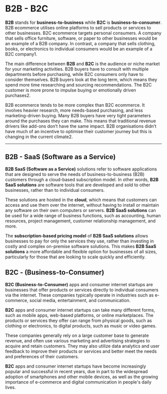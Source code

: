 # B2B - B2C
**B2B** stands for **business-to-business** while **B2C** is **business-to-consumer**. B2B ecommerce utilises online platforms to sell products or services to other businesses. B2C ecommerce targets personal consumers. A company that sells office furniture, software, or paper to other businesses would be an example of a B2B company. In contrast, a company that sells clothing, books, or electronics to individual consumers would be an example of a B2C company1.

The main difference between **B2B** and **B2C** is the audience or niche market for your marketing activities. B2B buyers have to consult with multiple departments before purchasing, while B2C consumers only have to consider themselves. B2B buyers look at the long term, which means they spend more time researching and sourcing recommendations. The B2C customer is more prone to impulse buying or emotionally driven purchases2.

B2B ecommerce tends to be more complex than B2C ecommerce. It involves heavier research, more needs-based purchasing, and less marketing-driven buying. Many B2B buyers have very tight parameters around the purchases they can make. This means that traditional revenue drivers like add-ons don’t have the same impact. B2B organisations didn’t have much of an incentive to optimise their customer journey but this is changing in the current climate2.

---

## B2B - SaaS (Software as a Service)
**B2B SaaS (Software as a Service)** solutions refer to software applications that are designed to serve the needs of business-to-business (B2B) customers through a cloud-based subscription model. In other words, **B2B SaaS solutions** are software tools that are developed and sold to other businesses, rather than to individual consumers.

These solutions are hosted in the **cloud**, which means that customers can access and use them over the internet, without having to install or maintain any software on their own computers or servers. **B2B SaaS solutions** can be used for a wide range of business functions, such as accounting, human resources, project management, customer relationship management, and more.

The **subscription-based pricing model** of **B2B SaaS solutions** allows businesses to pay for only the services they use, rather than investing in costly and complex on-premise software solutions. This makes **B2B SaaS solutions** a more affordable and flexible option for businesses of all sizes, particularly for those that are looking to scale quickly and efficiently.

## B2C - (Business-to-Consumer)
**B2C (Business-to-Consumer)** apps and consumer internet startups are businesses that offer products or services directly to individual consumers via the internet. These companies typically operate in industries such as e-commerce, social media, entertainment, and communication.

**B2C** apps and consumer internet startups can take many different forms, such as mobile apps, web-based platforms, or online marketplaces. The products or services they offer can range from physical goods, such as clothing or electronics, to digital products, such as music or video games.

These companies generally rely on a large customer base to generate revenue, and often use various marketing and advertising strategies to acquire and retain customers. They may also utilize data analytics and user feedback to improve their products or services and better meet the needs and preferences of their customers.

**B2C** apps and consumer internet startups have become increasingly popular and successful in recent years, due in part to the widespread adoption of smartphones and other mobile devices, as well as the growing importance of e-commerce and digital communication in people's daily lives.
